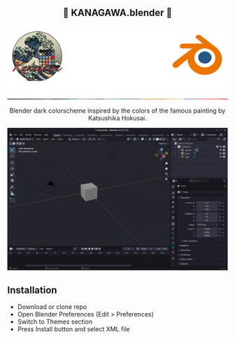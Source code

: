 <p align="center">
  <h2 align="center">🌊 KANAGAWA.blender 🌊</h2>
</p>


<p align="center">
  <img src="header.png" width="660" >
</p>

<p align="center">Blender dark colorscheme inspired by the colors of the famous painting by Katsushika Hokusai.</p>

<p align="center">
  <img src="preview.png" width="1032" >
</p>

## Installation
- Download or clone repo
- Open Blender Preferences (Edit > Preferences)
- Switch to Themes section
- Press Install button and select XML file
